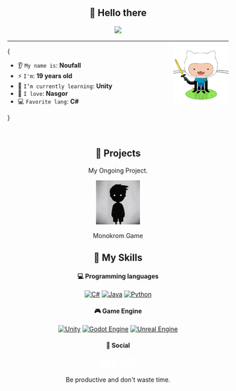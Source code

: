 <h2 align="center">👋 Hello there</h2>

<p align="center">
    <img src="https://komarev.com/ghpvc/?username=Noufall90&color=blueviolet"/> 
</p>

<hr/>

<img align='right' src='https://github.com/Noufall90/Noufall90/blob/main/skills/adventure-cat.png' width='25%'>  

{

* 👂 `My name is`: **Noufall**
* ⚡ `I'm`: **19 years old**
* 🌱 `I’m currently learning`: **Unity**
* 🍔 `I love`: **Nasgor**  
* 💻 `Favorite lang`: **C#**  

}

<br/>

 <h2 align="center">🚀 Projects</h2>
  <p align="center">My Ongoing Project.</p>
  
  <div align="center">
    <a href="..." target="_blank">
      <img src='https://github.com/Noufall90/Noufall90/blob/main/Profil/Monokrom/11.jpg' alt="Monokrom Game" width="100px" height='100px'>
    </a>
    <p>Monokrom Game</p>
  </div>
  
<h2 align="center">🌱 My Skills</h2>

<h4 align="center">💻 Programming languages</h4>

<p align="center">
<a href="https://github.com/search?q=user%3ANoufall901+language%3Acsharp"><img alt="C#" src="https://custom-icon-badges.demolab.com/badge/C%23-68217A.svg?logo=cs2&logoColor=white"></a>
<a href="https://github.com/search?q=user%3ANoufall901+language%3Ajava"><img alt="Java" src="https://custom-icon-badges.demolab.com/badge/Java-007396.svg?logo=java&logoColor=white"></a>
<a href="https://github.com/search?q=user%3ANoufall901+language%3Apython"><img alt="Python" src="https://img.shields.io/badge/Python-14354C.svg?logo=python&logoColor=white"></a>
</p>

<h4 align="center">🎮 Game Engine</h4>

<p align="center">
<a href="#"><img alt="Unity" src="https://img.shields.io/badge/Unity-000000.svg?logo=unity&logoColor=white"></a>
<a href="#"><img alt="Godot Engine" src="https://img.shields.io/badge/Godot%20Engine-478CBF?logo=godot-engine&logoColor=white"></a>
<a href="#"><img alt="Unreal Engine" src="https://img.shields.io/badge/Unreal%20Engine-313131?logo=unreal-engine&logoColor=white"></a>
</p>

<h4 align="center">📱 Social</h4>

<p align="center">
<a href="https://discord.gg/5GmfCDEvS2"><img alt="Discord" src="https://github.com/Noufall90/Noufall90/blob/main/skills/Discord.png" width='5%'></a>
<a href="https://twitter.com/Naufal97244750"><img alt="X" src="https://github.com/Noufall90/Noufall90/blob/main/skills/X_logo_2023_(white).png" width='5%'></a>
<a href="https://www.instagram.com/_.0pal/"><img alt="Instagram" src="https://github.com/Noufall90/Noufall90/blob/main/skills/Instagram_logo.png" width='5%'></a>
</p>

<p align="center">Be productive and don't waste time.</p>
